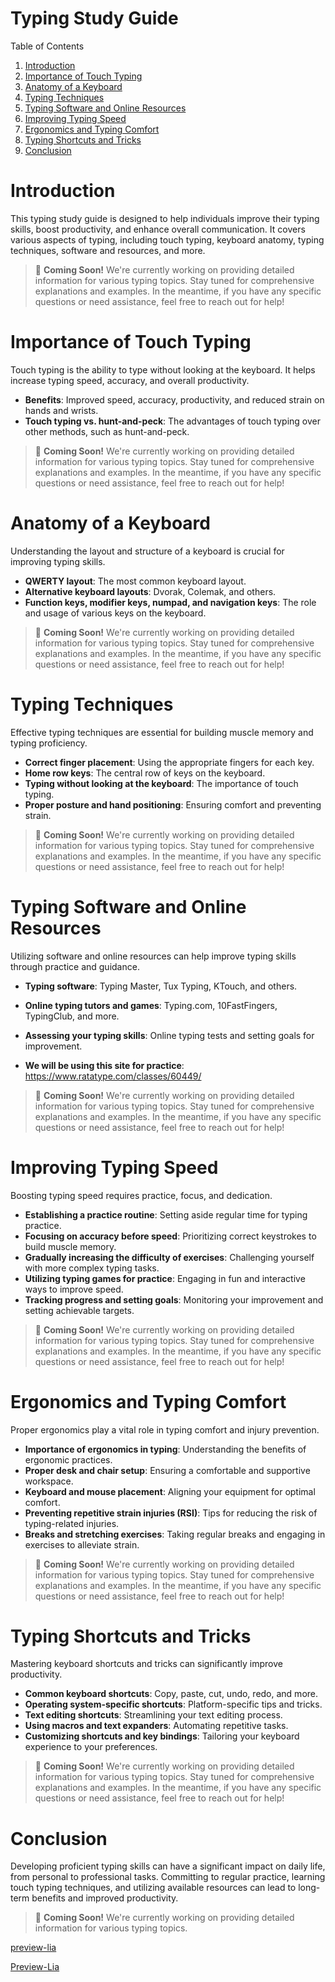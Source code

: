 <!--
author:   U. Anthony Omegbu
email:    anthonyomegbu@gmail.com
version:  0.0.1

tags:     LiaScript, education, OER

logo:     https://your-logo-url.com/logo.jpg

comment:  This document is a simple LiaScript course example.

-->

# Typing Study Guide


Table of Contents


1.  [Introduction](#introduction)
2.  [Importance of Touch Typing](#importance)
3.  [Anatomy of a Keyboard](#anatomy)
4.  [Typing Techniques](#techniques)
5.  [Typing Software and Online Resources](#resources)
6.  [Improving Typing Speed](#speed)
7.  [Ergonomics and Typing Comfort](#ergonomics)
8.  [Typing Shortcuts and Tricks](#shortcuts)
9.  [Conclusion](#conclusion)

# Introduction <a name="introduction"></a>


This typing study guide is designed to help individuals improve their typing skills, boost productivity, and enhance overall communication. It covers various aspects of typing, including touch typing, keyboard anatomy, typing techniques, software and resources, and more.

> 📢 **Coming Soon!** We're currently working on providing detailed information for various typing topics. Stay tuned for comprehensive explanations and examples. In the meantime, if you have any specific questions or need assistance, feel free to reach out for help!

# Importance of Touch Typing <a name="importance"></a>


Touch typing is the ability to type without looking at the keyboard. It helps increase typing speed, accuracy, and overall productivity.

*   **Benefits**: Improved speed, accuracy, productivity, and reduced strain on hands and wrists.
*   **Touch typing vs. hunt-and-peck**: The advantages of touch typing over other methods, such as hunt-and-peck.

> 📢 **Coming Soon!** We're currently working on providing detailed information for various typing topics. Stay tuned for comprehensive explanations and examples. In the meantime, if you have any specific questions or need assistance, feel free to reach out for help!

# Anatomy of a Keyboard <a name="anatomy"></a>


Understanding the layout and structure of a keyboard is crucial for improving typing skills.

*   **QWERTY layout**: The most common keyboard layout.
*   **Alternative keyboard layouts**: Dvorak, Colemak, and others.
*   **Function keys, modifier keys, numpad, and navigation keys**: The role and usage of various keys on the keyboard.

> 📢 **Coming Soon!** We're currently working on providing detailed information for various typing topics. Stay tuned for comprehensive explanations and examples. In the meantime, if you have any specific questions or need assistance, feel free to reach out for help!

# Typing Techniques <a name="techniques"></a>


Effective typing techniques are essential for building muscle memory and typing proficiency.

*   **Correct finger placement**: Using the appropriate fingers for each key.
*   **Home row keys**: The central row of keys on the keyboard.
*   **Typing without looking at the keyboard**: The importance of touch typing.
*   **Proper posture and hand positioning**: Ensuring comfort and preventing strain.

> 📢 **Coming Soon!** We're currently working on providing detailed information for various typing topics. Stay tuned for comprehensive explanations and examples. In the meantime, if you have any specific questions or need assistance, feel free to reach out for help!

# Typing Software and Online Resources <a name="resources"></a>


Utilizing software and online resources can help improve typing skills through practice and guidance.

*   **Typing software**: Typing Master, Tux Typing, KTouch, and others.
*   **Online typing tutors and games**: Typing.com, 10FastFingers, TypingClub, and more.
*   **Assessing your typing skills**: Online typing tests and setting goals for improvement.

*   **We will be using this site for practice**: https://www.ratatype.com/classes/60449/

> 📢 **Coming Soon!** We're currently working on providing detailed information for various typing topics. Stay tuned for comprehensive explanations and examples. In the meantime, if you have any specific questions or need assistance, feel free to reach out for help!

# Improving Typing Speed <a name="speed"></a>


Boosting typing speed requires practice, focus, and dedication.

*   **Establishing a practice routine**: Setting aside regular time for typing practice.
*   **Focusing on accuracy before speed**: Prioritizing correct keystrokes to build muscle memory.
*   **Gradually increasing the difficulty of exercises**: Challenging yourself with more complex typing tasks.
*   **Utilizing typing games for practice**: Engaging in fun and interactive ways to improve speed.
*   **Tracking progress and setting goals**: Monitoring your improvement and setting achievable targets.

> 📢 **Coming Soon!** We're currently working on providing detailed information for various typing topics. Stay tuned for comprehensive explanations and examples. In the meantime, if you have any specific questions or need assistance, feel free to reach out for help!

# Ergonomics and Typing Comfort <a name="ergonomics"></a>


Proper ergonomics play a vital role in typing comfort and injury prevention.

*   **Importance of ergonomics in typing**: Understanding the benefits of ergonomic practices.
*   **Proper desk and chair setup**: Ensuring a comfortable and supportive workspace.
*   **Keyboard and mouse placement**: Aligning your equipment for optimal comfort.
*   **Preventing repetitive strain injuries (RSI)**: Tips for reducing the risk of typing-related injuries.
*   **Breaks and stretching exercises**: Taking regular breaks and engaging in exercises to alleviate strain.

> 📢 **Coming Soon!** We're currently working on providing detailed information for various typing topics. Stay tuned for comprehensive explanations and examples. In the meantime, if you have any specific questions or need assistance, feel free to reach out for help!


# Typing Shortcuts and Tricks <a name="shortcuts"></a>


Mastering keyboard shortcuts and tricks can significantly improve productivity.

*   **Common keyboard shortcuts**: Copy, paste, cut, undo, redo, and more.
*   **Operating system-specific shortcuts**: Platform-specific tips and tricks.
*   **Text editing shortcuts**: Streamlining your text editing process.
*   **Using macros and text expanders**: Automating repetitive tasks.
*   **Customizing shortcuts and key bindings**: Tailoring your keyboard experience to your preferences.

> 📢 **Coming Soon!** We're currently working on providing detailed information for various typing topics. Stay tuned for comprehensive explanations and examples. In the meantime, if you have any specific questions or need assistance, feel free to reach out for help!

# Conclusion <a name="conclusion"></a>


Developing proficient typing skills can have a significant impact on daily life, from personal to professional tasks. Committing to regular practice, learning touch typing techniques, and utilizing available resources can lead to long-term benefits and improved productivity.

> 📢 **Coming Soon!** We're currently working on providing detailed information for various typing topics.


[preview-lia](https://raw.githubusercontent.com/awakwe/Typing-Skills/main/README.md)

[Preview-Lia](https://liascript.github.io/course/?https://raw.githubusercontent.com/awakwe/Typing-Skills/main/README.md)
